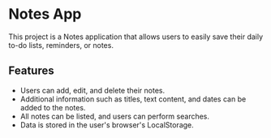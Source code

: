 # Notes App

This project is a Notes application that allows users to easily save their daily to-do lists, reminders, or notes.

## Features
- Users can add, edit, and delete their notes.
- Additional information such as titles, text content, and dates can be added to the notes.
- All notes can be listed, and users can perform searches.
- Data is stored in the user's browser's LocalStorage.
